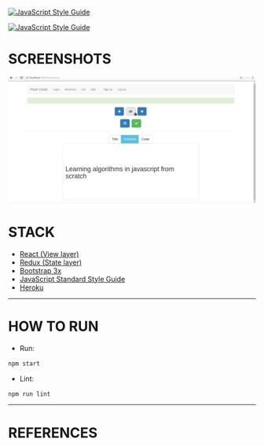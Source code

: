 [![JavaScript Style Guide](https://cdn.rawgit.com/standard/standard/master/badge.svg)](https://github.com/standard/standard)

[![JavaScript Style Guide](https://img.shields.io/badge/code_style-standard-brightgreen.svg)](https://standardjs.com)

# SCREENSHOTS

![Overview](screenshots/overview.gif)

# STACK

- [React (View layer)](https://reactjs.org/)
- [Redux (State layer)](https://redux.js.org/)
- [Bootstrap 3x](https://getbootstrap.com/)
- [JavaScript Standard Style Guide](https://standardjs.com/)
- [Heroku](https://www.heroku.com/)

---
# HOW TO RUN

- Run:
```bash
npm start
```

- Lint:
```bash
npm run lint
```

---
# REFERENCES
